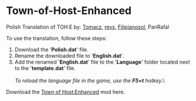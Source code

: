 # Town-of-Host-Enhanced
Polish Translation of TOH:E by: [Tomacz](https://github.com/Tomacz), [revs](https://github.com/revsx), [Filipianosol](https://github.com/Filipianosol), PanRafal

To use the translation, follow these steps: 
1. Download the '**Polish.dat**' file.
2. Rename the downloaded file to '**English.dat**'.
3. Add the renamed '**English.dat**' file to the '**Language**' folder located next to the '**template.dat**' file.\
\
_To reload the language file in the game, use the **F5+t** hotkey._\

Download the [Town of Host:Enhanced](https://github.com/0xDrMoe/TownofHost-Enhanced#town-of-host-enhanced) mod here.

